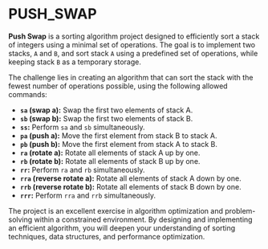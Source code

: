 # PUSH_SWAP

**Push Swap** is a sorting algorithm project designed to efficiently sort a stack of integers using a minimal set of operations. The goal is to implement two stacks, `A` and `B`, and sort stack `A` using a predefined set of operations, while keeping stack `B` as a temporary storage.

The challenge lies in creating an algorithm that can sort the stack with the fewest number of operations possible, using the following allowed commands:

- **`sa` (swap a):** Swap the first two elements of stack A.
- **`sb` (swap b):** Swap the first two elements of stack B.
- **`ss`:** Perform `sa` and `sb` simultaneously.
- **`pa` (push a):** Move the first element from stack B to stack A.
- **`pb` (push b):** Move the first element from stack A to stack B.
- **`ra` (rotate a):** Rotate all elements of stack A up by one.
- **`rb` (rotate b):** Rotate all elements of stack B up by one.
- **`rr`:** Perform `ra` and `rb` simultaneously.
- **`rra` (reverse rotate a):** Rotate all elements of stack A down by one.
- **`rrb` (reverse rotate b):** Rotate all elements of stack B down by one.
- **`rrr`:** Perform `rra` and `rrb` simultaneously.

The project is an excellent exercise in algorithm optimization and problem-solving within a constrained environment. By designing and implementing an efficient algorithm, you will deepen your understanding of sorting techniques, data structures, and performance optimization.
